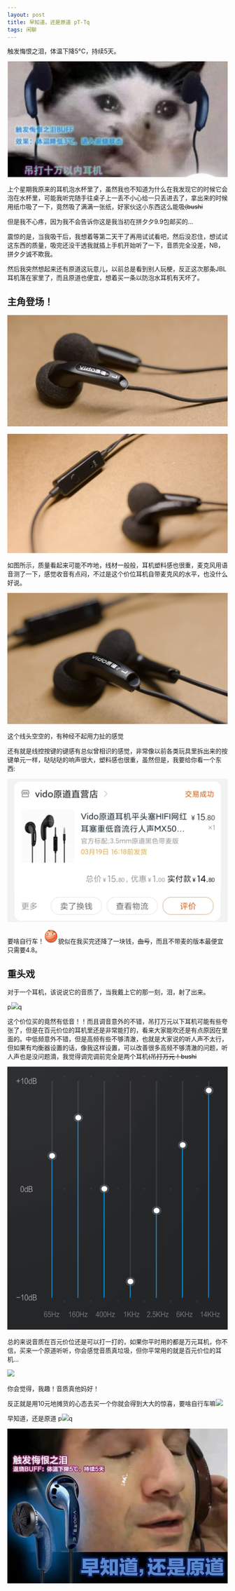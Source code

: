 ```yaml
---
layout: post
title: 早知道，还是原道 pT-Tq
tags: 闲聊
---
```


触发悔恨之泪，体温下降5°C，持续5天。

![qaq](/usrimg/2023-3-28-yuandao-2.png)

上个星期我原来的耳机泡水杯里了，虽然我也不知道为什么在我发现它的时候它会泡在水杯里，可能我听完随手往桌子上一丢不小心给一只丢进去了，拿出来的时候用纸巾吸了一下，竟然吸了满满一张纸，好家伙这小东西这么能吸~~(bushi~~

但是我不心疼，因为我不会告诉你这是我当初在拼夕夕9.9包邮买的...

震惊的是，当我吸干后，我想着等第二天干了再用试试看吧，然后没忍住，想试试这东西的质量，吸完还没干透我就插上手机开始听了一下，音质完全没差，NB，拼夕夕诚不欺我。

然后我突然想起来还有原道这玩意儿，以前总是看到别人玩梗，反正这次那条JBL耳机落在家里了，而且原道也便宜，想着买一条以防泡水耳机有天坏了。

## 主角登场！

![](/usrimg/2023-3-28-yuandao-1.png)

![](/usrimg/2023-3-28-yuandao-3.png)

如图所示，质量看起来可能不咋地，线材一般般，耳机塑料感也很重，麦克风用语音测了一下，感觉收音有点闷，不过是这个价位耳机自带麦克风的水平，也没什么好说。

![](/usrimg/2023-3-28-yuandao-5.png)

这个线头空空的，有种经不起用力扯的感觉

还有就是线控按键的键感有总似曾相识的感觉，非常像以前各类玩具里拆出来的按键单元一样，哒哒哒的响声很大，塑料感也很重，虽然但是，我要给你看一个东西:

![](/usrimg/2023-3-28-yuandao-4.png)

要啥自行车！![](/exp/new/pp-8.png)貌似在我买完还降了一块钱，~~血亏~~，而且不带麦的版本最便宜只需要4.8。

## 重头戏

对于一个耳机，该说说它的音质了，当我戴上它的那一刻，泪，射了出来。

p![](/exp/pp-3.png)q

这个价位买的竟然有低音！！而且调音意外的不错，吊打万元以下耳机可能有些夸张了，但是在百元价位的耳机里还是非常能打的，看来大家能吹还是有点原因在里面的。中低频意外不错，但是高频有些不够清澈，也就是大家说的听人声不太行，但如果有均衡器设置的话，像我这样设置，可以改善很多高频不够清澈的问题，听人声也是没问题滴，我觉得调完调前完全是两个耳机~~(吊打万元！bushi~~

![](/usrimg/2023-3-28-yuandao-6.png)

总的来说音质在百元价位还是可以打一打的，如果你平时用的都是万元耳机，你不信，买来一个原道听听，你会感觉音质真垃圾，但你平常用的就是百元价位的耳机...

![](/usrimg/2023-3-28-yuandao-7.png)

你会觉得，我趣！音质真他妈好！

反正就是用10元地摊货的心态去买一个你就会得到大大的惊喜，要啥自行车嘛![](/exp/pp-8.png)

早知道，还是原道  p![](/exp/cry.gif)q

![](/usrimg/2023-3-28-yuandao-8.png)